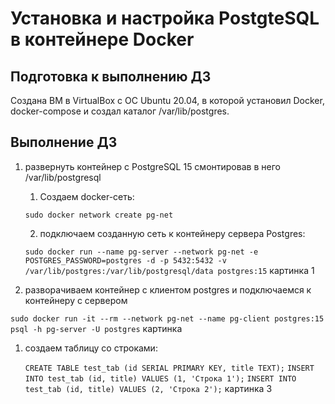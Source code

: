 # Установка и настройка PostgteSQL в контейнере Docker

## Подготовка к выполнению ДЗ
Создана ВМ в VirtualBox с ОС Ubuntu 20.04, в которой установил Docker, docker-compose и создал каталог /var/lib/postgres.

## Выполнение ДЗ
1. развернуть контейнер с PostgreSQL 15 смонтировав в него /var/lib/postgresql
    1. Создаем docker-сеть:
        
      ```sudo docker network create pg-net```
   
    2. подключаем созданную сеть к контейнеру сервера Postgres:
       
    ```sudo docker run --name pg-server --network pg-net -e POSTGRES_PASSWORD=postgres -d -p 5432:5432 -v /var/lib/postgres:/var/lib/postgresql/data postgres:15```
    картинка 1
   
2. разворачиваем контейнер с клиентом postgres и подключаемся к контейнеру с сервером
   
```sudo docker run -it --rm --network pg-net --name pg-client postgres:15 psql -h pg-server -U postgres```
картинка
1. создаем таблицу со строками:
    
    ```CREATE TABLE test_tab (id SERIAL PRIMARY KEY, title TEXT);```
    ```INSERT INTO test_tab (id, title) VALUES (1, 'Строка 1');```
    ```INSERT INTO test_tab (id, title) VALUES (2, 'Строка 2');```
    картинка 3
    
